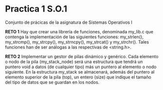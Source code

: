 # Practica 1 S.O.1
 Conjunto de prácicas de la asignatura de Sistemas Operativos I


**RETO 1**
Hay que crear una librería de funciones, denominada  my_lib.c que contenga la implementación de  las siguientes funciones: my_strlen(), my_strcmp(), my_strcpy(), my_strncpy(),  my_strcat() y my_strchr(). Tales funciones han de ser análogas a las respectivas de <string.h>.

**RETO 2**
Implementar un gestor de pilas dinámico y genérico. Cada elemento o nodo de la pila (my_stack_node) será una estructura que tendrá un puntero void a datos (de cualquier tipo) más un puntero al elemento o nodo siguiente. En la estructura my_stack se almacenará, además del puntero al elemento superior de la pila (top), un entero (size) que indique el tamaño del tipo de datos que se guardan en los nodos. 
